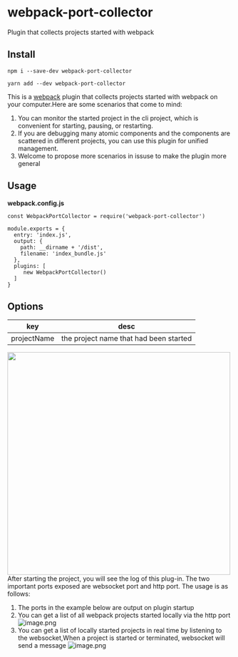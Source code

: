 # webpack-port-collector
Plugin that collects projects started with webpack
## Install
```
npm i --save-dev webpack-port-collector
```
```
yarn add --dev webpack-port-collector
```
This is a [webpack](http://webpack.js.org/) plugin that collects projects started with webpack on your computer.Here are some scenarios that come to mind:

1. You can monitor the started project in the cli project, which is convenient for starting, pausing, or restarting.
2. If you are debugging many atomic components and the components are scattered in different projects, you can use this plugin for unified management.
3. Welcome to propose more scenarios in issuse to make the plugin more general
## Usage
**webpack.config.js**
```
const WebpackPortCollector = require('webpack-port-collector')

module.exports = {
  entry: 'index.js',
  output: {
    path: __dirname + '/dist',
    filename: 'index_bundle.js'
  },
  plugins: [
     new WebpackPortCollector()
  ]
}
```
## Options
| **key** | **desc** |
| --- | --- |
| projectName | the project name that had been started |

<img src="https://image.soudlink.com/web/1688029485502.png" width="500" align=center style="display: block"/>
After starting the project, you will see the log of this plug-in. The two important ports exposed are websocket port and http port. The usage is as follows:

1. The ports in the example below are output on plugin startup
2. You can get a list of all webpack projects started locally via the http port ![image.png](https://cdn.nlark.com/yuque/0/2023/png/413251/1688028789630-e28c1c27-78c2-47a8-8b09-caccfd923c3a.png#averageHue=%23cdcdd2&clientId=u54d494a3-e6a1-4&from=paste&id=u19fcd592&originHeight=318&originWidth=818&originalType=url&ratio=2&rotation=0&showTitle=false&size=53052&status=done&style=none&taskId=u5b5522a4-1fe9-48eb-b1bd-466f83401e7&title=)
3. You can get a list of locally started projects in real time by listening to the websocket,When a project is started or terminated, websocket will send a message ![image.png](https://cdn.nlark.com/yuque/0/2023/png/413251/1688028789697-94414979-6f84-4c25-8a60-3202b2436c19.png#averageHue=%23d6d7db&clientId=u54d494a3-e6a1-4&from=paste&id=u1477d0da&originHeight=853&originWidth=1312&originalType=url&ratio=2&rotation=0&showTitle=false&size=153819&status=done&style=none&taskId=uac4d3e4a-60d0-42ae-91d4-6a3bdf4da87&title=)
